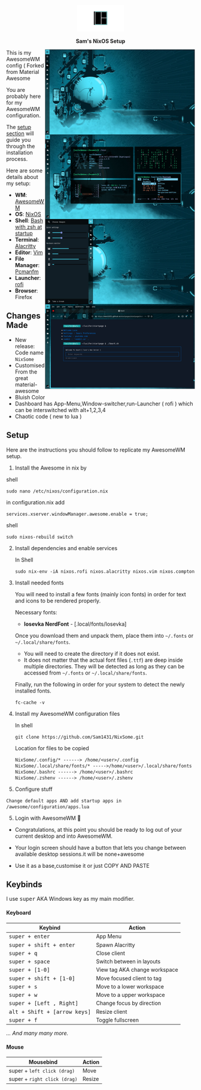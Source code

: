 <p align="center">
  <img width="25%" src=".assets/BeFunky-snapshot.png" />
</p>

<p align="center">
  <b> Sam's NixOS Setup </b>
</p>

<img src=".assets/WM(1).jpg" alt="img" align="right" width="400px">

This is my AwesomeWM config ( Forked from Material Awesome

You are probably here for my AwesomeWM configuration.

The [setup section](#setup) will guide you through the installation process.

Here are some details about my setup:

+ **WM**: [AwesomeWM](https://github.com/awesomeWM/awesome/)
+ **OS**: [NixOS](https://nixos.org/)
+ **Shell**: [Bash with zsh at startup](https://wiki.archlinux.org/index.php/Zsh)
+ **Terminal**: [Alacritty](https://github.com/alacritty/alacritty)
+ **Editor**: [Vim](https://www.vim.org/)
+ **File Manager**: [Pcmanfm](https://wiki.lxde.org/en/PCManFM)
+ **Launcher**: [rofi](https://github.com/davatorium/rofi/)
+ **Browser**: Firefox

## Changes Made

- New release: Code name `NixSome`
- Customised From the great material-awesome
- Bluish Color 
- Dashboard has App-Menu,Window-switcher,run-Launcher ( rofi ) which can be interswitched with alt+1,2,3,4
- Chaotic code ( new to lua )

## Setup

Here are the instructions you should follow to replicate my AwesomeWM setup.

1. Install the Awesome in nix by
   
  shell
  ```
  sudo nano /etc/nixos/configuration.nix
  ```
  in configuration.nix add
  ```
  services.xserver.windowManager.awesome.enable = true;
  ```
  shell
  ```
  sudo nixos-rebuild switch
  ```
 
  
2. Install dependencies and enable services

   In Shell
   ```
   sudo nix-env -iA nixos.rofi nixos.alacritty nixos.vim nixos.compton

3. Install needed fonts

   You will need to install a few fonts (mainly icon fonts) in order for text and icons to be rendered properly.

   Necessary fonts:
   + **Iosevka NerdFont** - [.local/fonts/Iosevka]

   Once you download them and unpack them, place them into `~/.fonts` or `~/.local/share/fonts`.
   - You will need to create the directory if it does not exist.
   - It does not matter that the actual font files (`.ttf`) are deep inside multiple directories. They will be detected as long as they can be accessed from `~/.fonts` or `~/.local/share/fonts`.

   Finally, run the following in order for your system to detect the newly installed fonts.
   ```shell
   fc-cache -v
   ```

4. Install my AwesomeWM configuration files

   In shell
   ```
   git clone https://github.com/Sam1431/NixSome.git   
   ```
   Location for files to be copied
   ```
   NixSome/.config/* ------> /home/<user>/.config
   NixSome/.local/share/fonts/* ----->/home/<user>/.local/share/fonts
   NixSome/.bashrc ------> /home/<user>/.bashrc
   NixSome/.zshenv ------> /home/<user>/.zshenv
   ```

4. Configure stuff
  ```
  Change default apps AND add startup apps in /awesome/configuration/apps.lua
 ```
5. Login with AwesomeWM 🎉

  -  Congratulations, at this point you should be ready to log out of your current desktop and into AwesomeWM.
   
  -  Your login screen should have a button that lets you change between available desktop sessions.it will be none+awesome

  - Use it as a base,customise it or just COPY AND PASTE

## Keybinds

I use <kbd>super</kbd> AKA Windows key as my main modifier.

#### Keyboard
| Keybind | Action |
| --- | --- |
| <kbd>super + enter</kbd> | App Menu |
| <kbd>super + shift + enter</kbd> | Spawn Alacritty |
| <kbd>super + q</kbd> | Close client |
| <kbd>super + space</kbd> | Switch between in layouts |
| <kbd>super + [1-0]</kbd> | View tag AKA change workspace |
| <kbd>super + shift + [1-0]</kbd> | Move focused client to tag |
| <kbd>super + s</kbd> | Move to a lower workspace |
| <kbd>super + w</kbd> | Move to a upper workspace |
| <kbd>super + [Left , Right]</kbd> | Change focus by direction |
| <kbd>alt + Shift + [arrow keys]</kbd> | Resize client |
| <kbd>super + f</kbd> | Toggle fullscreen |
*... And many many more.*

#### Mouse
| Mousebind | Action |
| --- | --- |
| super + `left click (drag)` | Move |
| super + `right click (drag)` | Resize |

